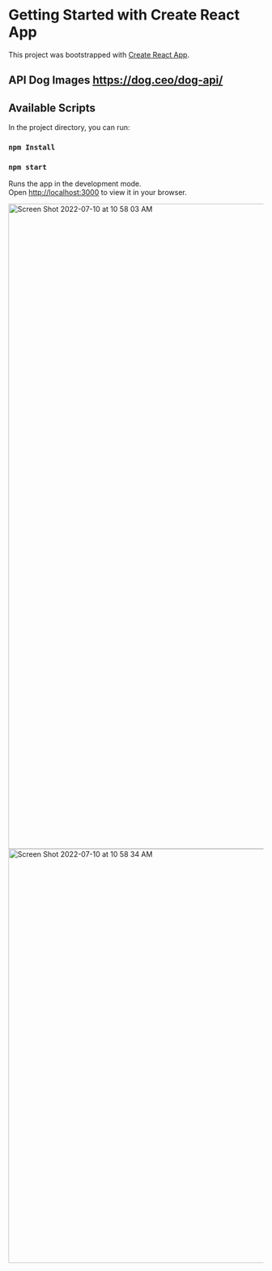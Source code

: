 # Getting Started with Create React App

This project was bootstrapped with [Create React App](https://github.com/facebook/create-react-app).

## API Dog Images https://dog.ceo/dog-api/

## Available Scripts

In the project directory, you can run:

### `npm Install`

### `npm start`

Runs the app in the development mode.\
Open [http://localhost:3000](http://localhost:3000) to view it in your browser.

<img width="1271" alt="Screen Shot 2022-07-10 at 10 58 03 AM" src="https://user-images.githubusercontent.com/49797771/178150496-beefd33c-9811-412e-b967-30a21b999b5e.png">


<img width="816" alt="Screen Shot 2022-07-10 at 10 58 34 AM" src="https://user-images.githubusercontent.com/49797771/178150448-6a98b39c-9822-4ccb-86d8-7fa1b2793b32.png">
